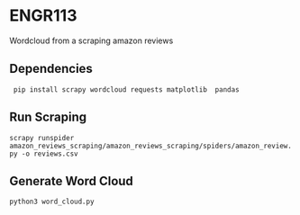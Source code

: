 # ENGR113
Wordcloud from a scraping amazon reviews
## Dependencies
  ` pip install scrapy wordcloud requests matplotlib  pandas`
## Run Scraping
`scrapy runspider amazon_reviews_scraping/amazon_reviews_scraping/spiders/amazon_review.py -o reviews.csv`
## Generate Word Cloud
` python3 word_cloud.py `

